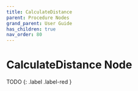 ```yaml
---
title: CalculateDistance
parent: Procedure Nodes
grand_parent: User Guide
has_children: true
nav_order: 80
---
```

# CalculateDistance Node

TODO
{: .label .label-red }
